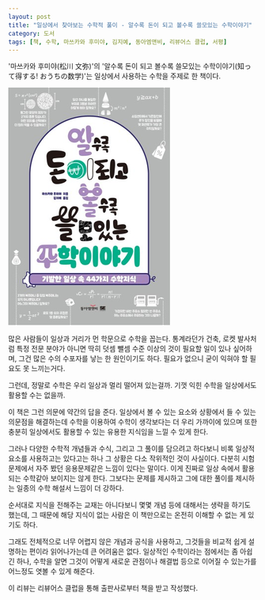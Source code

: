 ```yaml
---
layout: post
title: "일상에서 찾아보는 수학적 풀이 - 알수록 돈이 되고 볼수록 쓸모있는 수학이야기"
category: 도서
tags: [책, 수학, 마쓰카와 후미야, 김지예, 동아엠앤비, 리뷰어스 클럽, 서평]
---
```


'마쓰카와 후미야(松川 文弥)'의
'알수록 돈이 되고 볼수록 쓸모있는 수학이야기(知って得する! おうちの数学)'는
일상에서 사용하는 수학을 주제로 한 책이다.

![표지](/images/shitte-tokusuru-ouchi-no-sugaku-book-h480.jpg)

많은 사람들이 일상과 거리가 먼 학문으로 수학을 꼽는다.
통계라던가 건축, 로켓 발사처럼 특정 전문 분야가 아니면
딱히 덧셈 뺄셈 수준 이상의 것이 필요할 일이 있나 싶어하며,
그건 많은 수의 수포자를 낳는 한 원인이기도 하다.
필요가 없으니 굳이 익혀야 할 필요도 못 느끼는거다.

그런데, 정말로 수학은 우리 일상과 멀리 떨어져 있는걸까.
기껏 익힌 수학을 일상에서도 활용할 수는 없을까.

이 책은 그런 의문에 약간의 답을 준다.
일상에서 볼 수 있는 요소와 상황에서 들 수 있는 의문점을 해결하는데 수학을 이용하여
수학이 생각보다는 더 우리 가까이에 있으며
또한 충분히 일상에서도 활용할 수 있는 유용한 지식임을 느낄 수 있게 한다.

그러나 다양한 수학적 개념들과 수식, 그리고 그 풀이를 담으려고 하다보니
비록 일상적 요소를 사용하고는 있다고는 하나 그 상황은 다소 작위적인 것이 사실이다.
다분히 시험 문제에서 자주 봤던 응용문제같은 느낌이 있다는 말이다.
이게 진짜로 일상 속에서 활용되는 수학같아 보이지는 않게 한다.
그보다는 문제를 제시하고 그에 대한 풀이를 제시하는 일종의 수학 해설서 느낌이 더 강하다.

순서대로 지식을 전해주는 교재는 아니다보니
몇몇 개념 등에 대해서는 생략을 하기도 했는데,
그 때문에 해당 지식이 없는 사람은 이 책만으로는 온전히 이해할 수 없는 게 있기도 하다.

그래도 전체적으로 너무 어렵지 않은 개념과 공식을 사용하고,
그것들을 비교적 쉽게 설명하는 편이라 읽어나가는데 큰 어려움은 없다.
일상적인 수학이라는 점에서는 좀 아쉽긴 하나,
수학을 알면 그것이 어떻게 새로운 관점이나 해결법 등으로 이어질 수 있는가를 어느정도 엿볼 수 있게 해준다.



<div class="im im-info">
이 리뷰는 리뷰어스 클럽을 통해 출판사로부터 책을 받고 작성했다.
</div>
